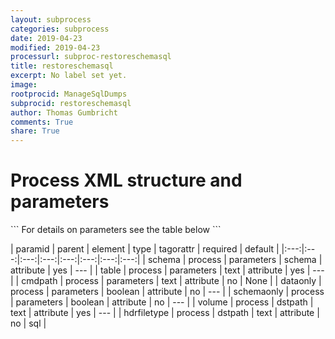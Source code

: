 ```yaml
---
layout: subprocess
categories: subprocess
date: 2019-04-23
modified: 2019-04-23
processurl: subproc-restoreschemasql
title: restoreschemasql
excerpt: No label set yet.
image: 
rootprocid: ManageSqlDumps
subprocid: restoreschemasql
author: Thomas Gumbricht
comments: True
share: True
---
```


<h1 class='foot-description'>Process XML structure and parameters</h1>
```
For details on parameters see the table below
<?xml version="1.0" ?>
<process>
  <!--Generated from python-->
  <userproj plotid="yourplotid" projectid="yourprojectid" siteid="yoursiteid" system="systemid" tractid="yourtractid" userid="youruserid"/>
  <period endday="DD" endmonth="MM" endyear="YYYY" seasonendday="DD" seasonendmonth="MM" seasonstartday="DD" seasonstartmonth="MM" startday="DD" startmonth="MM" startyear="YYYY" timestep="timestep"/>
  <parameters cmdpath="txtstring" dataonly="True/False" schema="db schema" schemaonly="True/False" table="txtstring"/>
  <dstpath hdrfiletype="txtstring" volume="txtstring"/>
</process>
```

| paramid | parent | element | type | tagorattr | required | default |
|:---:|:---:|:---:|:---:|:---:|:---:|:---:|:---:|
| schema | process | parameters | schema | attribute | yes | --- |
| table | process | parameters | text | attribute | yes | --- |
| cmdpath | process | parameters | text | attribute | no | None |
| dataonly | process | parameters | boolean | attribute | no | --- |
| schemaonly | process | parameters | boolean | attribute | no | --- |
| volume | process | dstpath | text | attribute | yes | --- |
| hdrfiletype | process | dstpath | text | attribute | no | sql |
